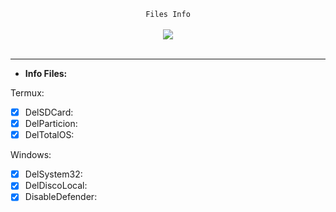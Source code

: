 <center>
  <p align="center" align-items="center">
     <code>Files Info</code><br>
    <br>
    <img align="center" src="https://media.discordapp.net/attachments/853057586881757214/853057663055560754/tokyoghoul.gif"/><br><br>
  </p>
</center>

---

- **Info Files:**

<p>Termux:</p>

* [x] DelSDCard: 
* [x] DelParticion:
* [x] DelTotalOS: 

<p>Windows:</p>

* [x] DelSystem32: 
* [x] DelDiscoLocal:
* [x] DisableDefender: 
